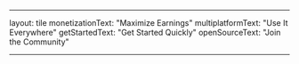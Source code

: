 ---

layout: tile
monetizationText: "Maximize Earnings"
multiplatformText: "Use It Everywhere"
getStartedText: "Get Started Quickly"
openSourceText: "Join the Community"

---
